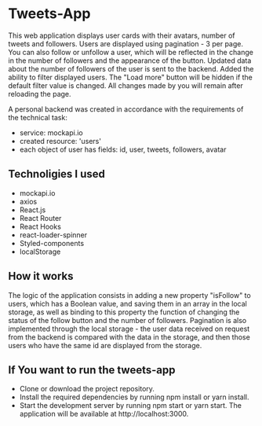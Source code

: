 # Tweets-App

This web application displays user cards with their avatars, number of tweets
and followers. Users are displayed using pagination - 3 per page.
You can also follow or unfollow a user, which will be reflected in the change in the number of followers and the appearance of the button.
Updated data about the number of followers of the user is sent to the backend.
Added the ability to filter displayed users. The "Load more" button will be hidden if the default filter value is changed.
All changes made by you will remain after reloading the page. 

A personal backend was created in accordance with the requirements of the
technical task:

- service: mockapi.io
- created resource: 'users'
- each object of user has fields: id, user, tweets, followers, avatar

## Technoligies I used

- mockapi.io
- axios
- React.js
- React Router
- React Hooks
- react-loader-spinner
- Styled-components
- localStorage

## How it works

The logic of the application consists in adding a new property "isFollow" to users, which has a Boolean value, and saving them in an array in the local storage, as well as binding to this property the function of changing the status of the follow button and the number of followers. Pagination is also implemented through the local storage - the user data received on request from the backend is compared with the data in the storage, and then those users who have the same id are displayed from the storage.

## If You want to run the tweets-app

- Clone or download the project repository.
- Install the required dependencies by running npm install or yarn install.
- Start the development server by running npm start or yarn start. The
  application will be available at http://localhost:3000.
